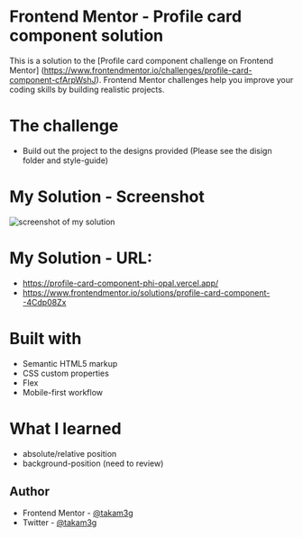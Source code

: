 # Frontend Mentor - Profile card component solution
This is a solution to the [Profile card component challenge on Frontend Mentor]
(https://www.frontendmentor.io/challenges/profile-card-component-cfArpWshJ). 
Frontend Mentor challenges help you improve your coding skills by building realistic projects. 

# The challenge
- Build out the project to the designs provided (Please see the disign folder and style-guide)

# My Solution - Screenshot
![screenshot of my solution](https://user-images.githubusercontent.com/64088280/116288364-4b6e4800-a746-11eb-9866-e7815d08bb77.png)

# My Solution - URL: 
- https://profile-card-component-phi-opal.vercel.app/
- https://www.frontendmentor.io/solutions/profile-card-component--4Cdp08Zx

# Built with
- Semantic HTML5 markup
- CSS custom properties
- Flex
- Mobile-first workflow

# What I learned
- absolute/relative position
- background-position (need to review)

## Author
- Frontend Mentor - [@takam3g](https://www.frontendmentor.io/profile/takam3g)
- Twitter - [@takam3g](https://www.twitter.com/takam3g)
